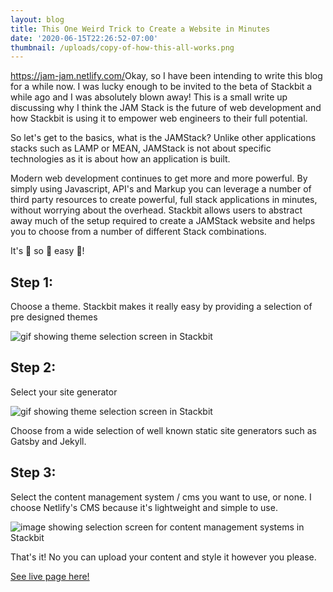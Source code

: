 ```yaml
---
layout: blog
title: This One Weird Trick to Create a Website in Minutes
date: '2020-06-15T22:26:52-07:00'
thumbnail: /uploads/copy-of-how-this-all-works.png
---
```

<https://jam-jam.netlify.com/>Okay, so I have been intending to write this blog for a while now. I was lucky enough to be invited to the beta of Stackbit a while ago and I was absolutely blown away! This is a small write up discussing why I think the JAM Stack is the future of web development and how Stackbit is using it to empower web engineers to their full potential.

So let's get to the basics, what is the JAMStack?
Unlike other applications stacks such as LAMP or MEAN, JAMStack is not about specific technologies as it is about how an application is built. 

Modern web development continues to get more and more powerful. By simply using Javascript, API's and Markup you can leverage a number of third party resources to create powerful, full stack applications in minutes, without worrying about the overhead. Stackbit allows users to abstract away much of the setup required to create a JAMStack website and helps you to choose from a number of different Stack combinations.

It's 👏 so 👏 easy 👏!

## Step 1:

Choose a theme. Stackbit makes it really easy by providing a selection of pre designed themes

<img class="blog-images-md" alt="gif showing theme selection screen in Stackbit" src="/uploads/sb-choose-theme.gif"/>

## Step 2:

Select your site generator

<img class="blog-images-md" alt="gif showing theme selection screen in Stackbit" src="/uploads/stack.gif"/>

Choose from a wide selection of well known static site generators such as Gatsby and Jekyll.

## Step 3:

Select the content management system / cms you want to use, or none. I choose Netlify's CMS because it's lightweight and simple to use.

<img class="blog-images-md" alt="image showing selection screen for content management systems in Stackbit" src="/uploads/netl.gif"/>

That's it! 
No you can upload your content and style it however you please.

[See live page here!](https://jam-jam.netlify.app/)
